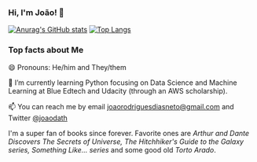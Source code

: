 ### Hi, I'm João! 👋
[![Anurag's GitHub stats](https://github-readme-stats.vercel.app/api?username=joaodath&show_icons=true&theme=dark)](https://github.com/anuraghazra/github-readme-stats)
[![Top Langs](https://github-readme-stats.vercel.app/api/top-langs/?username=joaodath&theme=dark&layout=compact)](https://github.com/anuraghazra/github-readme-stats)

### Top facts about Me
😄 Pronouns: He/him and They/them

🌱 I’m currently learning Python focusing on Data Science and Machine Learning
at Blue Edtech and Udacity (through an AWS scholarship).

📫 You can reach me by email joaorodriguesdiasneto@gmail.com and Twitter
[@joaodath](https://twitter.com/joaodath)

I'm a super fan of books since forever. Favorite ones are _Arthur and Dante
Discovers The Secrets of Universe, The Hitchhiker's Guide to the Galaxy series,
Something Like... series_ and some good old _Torto Arado_.



<!--
**joaodath/joaodath** is a ✨ _special_ ✨ repository because its `README.md` (this file) appears on your GitHub profile.

Here are some ideas to get you started:

- 🔭 I’m currently working on ...
- 🌱 I’m currently learning ...
- 👯 I’m looking to collaborate on ...
- 🤔 I’m looking for help with ...
- 💬 Ask me about ...
- 📫 How to reach me: ...
- 😄 Pronouns: ...
- ⚡ Fun fact: ...
-->
